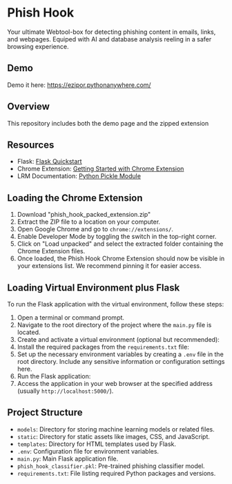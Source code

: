 # Phish Hook
Your ultimate Webtool-box for detecting phishing content in emails, links, and webpages. Equiped with AI and database analysis reeling in a safer browsing experience.

## Demo
Demo it here: <a href="https://ezipor.pythonanywhere.com/" target="_blank">https://ezipor.pythonanywhere.com/</a>


## Overview
This repository includes both the demo page and the zipped extension

## Resources
- Flask: [Flask Quickstart](https://flask.palletsprojects.com/en/3.0.x/quickstart/#a-minimal-application)
- Chrome Extension: [Getting Started with Chrome Extension](https://developer.chrome.com/docs/extensions/get-started/)
- LRM Documentation: [Python Pickle Module](https://docs.python.org/3/library/pickle.html)

## Loading the Chrome Extension
1. Download "phish_hook_packed_extension.zip"
2. Extract the ZIP file to a location on your computer.
3. Open Google Chrome and go to `chrome://extensions/`.
4. Enable Developer Mode by toggling the switch in the top-right corner.
5. Click on "Load unpacked" and select the extracted folder containing the Chrome Extension files.
6. Once loaded, the Phish Hook Chrome Extension should now be visible in your extensions list. We recommend pinning it for easier access.

## Loading Virtual Environment plus Flask
To run the Flask application with the virtual environment, follow these steps:

1. Open a terminal or command prompt.
2. Navigate to the root directory of the project where the `main.py` file is located.
3. Create and activate a virtual environment (optional but recommended):
4. Install the required packages from the `requirements.txt` file:
5. Set up the necessary environment variables by creating a `.env` file in the root directory. Include any sensitive information or configuration settings here.
6. Run the Flask application:
7. Access the application in your web browser at the specified address (usually `http://localhost:5000/`).

## Project Structure
- `models`: Directory for storing machine learning models or related files.
- `static`: Directory for static assets like images, CSS, and JavaScript.
- `templates`: Directory for HTML templates used by Flask.
- `.env`: Configuration file for environment variables.
- `main.py`: Main Flask application file.
- `phish_hook_classifier.pkl`: Pre-trained phishing classifier model.
- `requirements.txt`: File listing required Python packages and versions.

